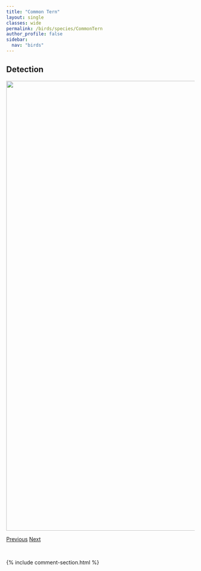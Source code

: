 ```yaml
---
title: "Common Tern"
layout: single
classes: wide
permalink: /birds/species/CommonTern
author_profile: false
sidebar:
  nav: "birds"
---
```


<h2>Detection</h2>

<a href="https://drive.google.com/uc?export=view&id=1JNTSV-037HisoVbzAlNBRoZu92WzsI9P">
<img src="https://drive.google.com/uc?export=view&id=1JNTSV-037HisoVbzAlNBRoZu92WzsI9P" height = "1200" width = "800">
</a>

<a href="/birds/species/CommonRedpoll/" class="pagination--pager" title="Common Redpoll">Previous</a> <a href="/birds/species/CommonYellowthroat/" class="pagination--pager" title="Common Yellowthroat">Next</a>

<p>&nbsp;</p>

{% include comment-section.html %}
